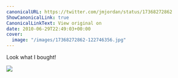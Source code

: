 ```yaml
---
canonicalURL: https://twitter.com/jmjordan/status/17368272862
ShowCanonicalLink: true
CanonicalLinkText: View original on
date: 2010-06-29T22:49:03+00:00
cover:
  image: "/images/17368272862-122746356.jpg"
---
```

Look what I bought!  

![](/images/17368272862-122746356.jpg)